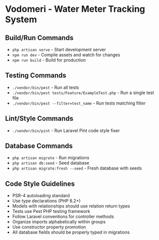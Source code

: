 # Vodomeri - Water Meter Tracking System

## Build/Run Commands
- `php artisan serve` - Start development server
- `npm run dev` - Compile assets and watch for changes
- `npm run build` - Build for production

## Testing Commands
- `./vendor/bin/pest` - Run all tests
- `./vendor/bin/pest tests/Feature/ExampleTest.php` - Run a single test file 
- `./vendor/bin/pest --filter=test_name` - Run tests matching filter

## Lint/Style Commands
- `./vendor/bin/pint` - Run Laravel Pint code style fixer

## Database Commands
- `php artisan migrate` - Run migrations
- `php artisan db:seed` - Seed database
- `php artisan migrate:fresh --seed` - Fresh database with seeds

## Code Style Guidelines
- PSR-4 autoloading standard
- Use type declarations (PHP 8.2+)
- Models with relationships should use relation return types
- Tests use Pest PHP testing framework
- Follow Laravel conventions for controller methods
- Organize imports alphabetically within groups
- Use constructor property promotion
- All database fields should be properly typed in migrations